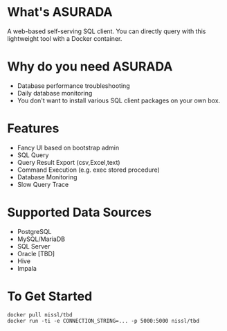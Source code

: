 # What's ASURADA
A web-based self-serving SQL client. You can directly query with this lightweight tool with a Docker container.

# Why do you need ASURADA
- Database performance troubleshooting
- Daily database monitoring
- You don't want to install various SQL client packages on your own box. 

# Features
- Fancy UI based on bootstrap admin
- SQL Query
- Query Result Export (csv,Excel,text)
- Command Execution (e.g. exec stored procedure)
- Database Monitoring 
- Slow Query Trace

# Supported Data Sources
- PostgreSQL
- MySQL/MariaDB
- SQL Server
- Oracle [TBD]
- Hive
- Impala

# To Get Started
```
docker pull nissl/tbd
docker run -ti -e CONNECTION_STRING=... -p 5000:5000 nissl/tbd
```
